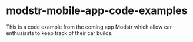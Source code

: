 # modstr-mobile-app-code-examples
This is a code example from the coming app Modstr which allow car enthusiasts to keep track of their car builds.
